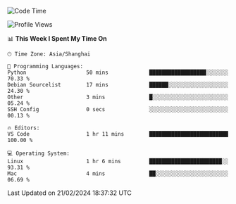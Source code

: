 <!--START_SECTION:waka-->
![Code Time](http://img.shields.io/badge/Code%20Time-348%20hrs%2055%20mins-blue)

![Profile Views](http://img.shields.io/badge/Profile%20Views-13-blue)

📊 **This Week I Spent My Time On** 

```text
🕑︎ Time Zone: Asia/Shanghai

💬 Programming Languages: 
Python                   50 mins             ██████████████████░░░░░░░   70.33 % 
Debian Sourcelist        17 mins             ██████░░░░░░░░░░░░░░░░░░░   24.30 % 
Other                    3 mins              █░░░░░░░░░░░░░░░░░░░░░░░░   05.24 % 
SSH Config               0 secs              ░░░░░░░░░░░░░░░░░░░░░░░░░   00.13 % 

🔥 Editors: 
VS Code                  1 hr 11 mins        █████████████████████████   100.00 % 

💻 Operating System: 
Linux                    1 hr 6 mins         ███████████████████████░░   93.31 % 
Mac                      4 mins              ██░░░░░░░░░░░░░░░░░░░░░░░   06.69 % 
```


 Last Updated on 21/02/2024 18:37:32 UTC
<!--END_SECTION:waka-->
